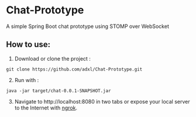 # Chat-Prototype
A simple Spring Boot chat prototype using STOMP over WebSocket
  
## How to use:
1. Download or clone the project : 
~~~
git clone https://github.com/adxl/Chat-Prototype.git
~~~
2. Run with :
~~~
java -jar target/chat-0.0.1-SNAPSHOT.jar
~~~
3. Navigate to http://localhost:8080 in two tabs or expose your local server to the Internet with [ngrok](https://ngrok.com/).


